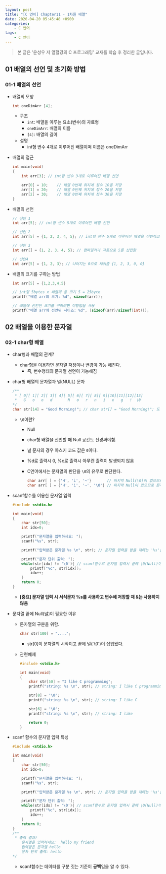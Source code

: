 ```yaml
---
layout: post
title: "[C 언어] Chapter11 - 1차원 배열"
date: 2020-04-20 05:45:48 +0900
categories: 
    - C 언어
tags:
    - C 언어
---
```


> 본 글은 '윤성우 저 열혈강의 C 프로그래밍' 교재를 학습 후 정리한 글입니다.

<!-- more -->

## 01 배열의 선언 및 초기화 방법

### 01-1 배열의 선언
- 배열의 모양
    
    ```c
    int oneDimArr [4];
    ```

    - 구조
        - `int`: 배열을 이루는 요소(변수)의 자료형
        - `oneDimArr`: 배열의 이름
        - `[4]`: 배열의 길이
    - 설명
        - int형 변수 4개로 이루어진 배열이며 이름은 oneDimArr
- 배열의 접근
    
    ```c
    int main(void)
    {
        int arr[3]; // int형 변수 3개로 이루어진 배열 선언

        arr[0] = 10;    // 배열 0번째 위치에 정수 10을 저장
        arr[1] = 20;    // 배열 0번째 위치에 정수 20을 저장
        arr[2] = 30;    // 배열 0번째 위치에 정수 30을 저장
    }
    ```

- 배열의 선언
    
    ```c
    // 선언 1
    int arr[5]; // int형 변수 5개로 이루어진 배열 선언

    // 선언 2
    int arr[5] = {1, 2, 3, 4, 5}; // int형 변수 5개로 이루어진 배열을 선언하고 각각 1~5를 대입

    // 선언 3
    int arr[] = {1, 2, 3, 4, 5}; // 컴파일러가 자동으로 5를 삽입함
    
    // 선언4
    int arr[5] = {1, 2, 3}; // 나머지는 0으로 채워줌 {1, 2, 3, 0, 0}
    ```

- 배열의 크기를 구하는 방법
    
    ```c
    int arr[5] = {1,2,3,4,5}
    
    // int형 5bytes x 배열의 총 크기 5 = 25byte
    printf("배열 arr의 크기: %d", sizeof(arr)); 

    // 배열에 선언된 크기를 구하려면 이방법을 사용
    printf("배열 arr에 선언된 사이즈: %d", (sizeof(arr)/sizeof(int)));
    ```


## 02 배열을 이용한 문자열

### 02-1 char형 배열
- char형과 배열의 관계?
    - char형을 이용하면 문자열 저장이나 변경이 가능 해진다.
        - 즉, 변수형태의 문자열 선언이 가능해짐
- char형 배열의 문자열과 널(NULL) 문자
    
    ```c
    /**
     * [ 0][ 1][ 2][ 3][ 4][ 5][ 6][ 7][ 8][ 9][10][11][12][13]
     *   G   o   o   d       M   o   r   n   i   n   g   !  \0
    */
    char str[14] = "Good Morning!"; // char str[] = "Good Morning!"; 도 가능
    ```

    - `\0`이란?
        - Null
        - char형 배열을 선언할 때 Null 공간도 신경써야함.
        - 널 문자의 경우 아스키 코드 값은 `0`이다.
        - %d로 출력시 0, %c로 출력시 아무런 출력이 발생되지 않음
        - C언어에서는 문자열의 판단을 `\0`의 유무로 판단한다.
            
            ```c
            char arr[ ] = {'H', 'i', '~'}       // 마지막 Null(\0)이 없으므로 문자 배열
            char arr[ ] = {'H', 'i', '~', '\0'} // 마지막 Null이 있으므로 문자열
            ```

- scanf함수를 이용한 문자열 입력
    
    ```c
    #include <stdio.h>

    int main(void)
    {
        char str[50];
        int idx=0;

        printf("문자열을 입력하세요: ");
        scanf("%s", str);

        printf("입력받은 문자열 %s \n", str); // 문자열 입력을 받을 때에는 '%s'를 사용하고 &기호는 사용하지 않는다.

        printf("문자 단위 출력: ");
        while(str[idx] != '\0'){ // scanf함수로 문자열 입력시 끝에 \0(Null)이 들어감
            printf("%c", str[idx]);
            idx++;
        }
        return 0;
    }
    ```

    - **[중요] 문자열 입력 시 서식문자 %s를 사용하고 변수에 저장할 때 &는 사용하지 않음**
- 문자열 끝에 Null(널)이 필요한 이유
    - 문자열의 구분을 위함.
        
        ```c
        char str[100] = "....";
        ```

        - str[0]이 문자열의 시작이고 끝에 널('\\0')이 삽입됐다.
    - 관련예제
        
        ```c
        #include <stdio.h>

        int main(void)
        {
            char str[50] = "I like C programming";
            printf("string: %s \n", str); // string: I like C programming 

            str[8] = '\0';
            printf("string: %s \n", str); // string: I like C 

            str[6] = '\0';
            printf("string: %s \n", str); // string: I like 

            return 0;
        }
        ```

- scanf 함수의 문자열 입력 특성
    
    ```c
    #include <stdio.h>

    int main(void)
    {
        char str[50];
        int idx=0;

        printf("문자열을 입력하세요: ");
        scanf("%s", str);

        printf("입력받은 문자열 %s \n", str); // 문자열 입력을 받을 때에는 '%s'를 사용하고 &기호는 사용하지 않는다.

        printf("문자 단위 출력: ");
        while(str[idx] != '\0'){ // scanf함수로 문자열 입력시 끝에 \0(Null)이 들어감
            printf("%c", str[idx]);
            idx++;
        }
        return 0;
    }
    /**
     * 출력 결과)
        문자열을 입력하세요:  hello my friend
        입력받은 문자열 hello 
        문자 단위 출력: hello
    */
    ```

    - scanf함수는 데이터를 구분 짓는 기준이 **공백**임을 알 수 있다.